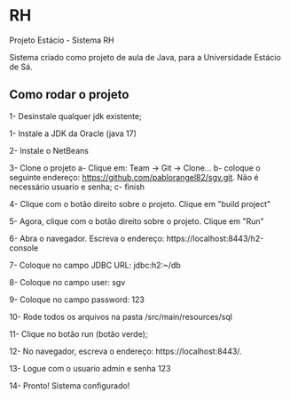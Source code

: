 # RH

Projeto Estácio - Sistema RH

Sistema criado como projeto de aula de Java, para a Universidade Estácio de Sá.

## Como rodar o projeto

1- Desinstale qualquer jdk existente;

1- Instale a JDK da Oracle (java 17)

2- Instale o NetBeans

3- Clone o projeto
    a- Clique em: Team -> Git -> Clone...
    b- coloque o seguinte endereço: https://github.com/pablorangel82/sgv.git. Não é necessário usuario e senha;
    c- finish

4- Clique com o botão direito sobre o projeto. Clique em "build project"

5- Agora, clique com o botão direito sobre o projeto. Clique em "Run"

6- Abra o navegador. Escreva o endereço: https://localhost:8443/h2-console

7- Coloque no campo JDBC URL: jdbc:h2:~/db

8- Coloque no campo user: sgv

9- Coloque no campo password: 123  

10- Rode todos os arquivos na pasta <project>/src/main/resources/sql

11- Clique no botão run (botão verde);

12- No navegador, escreva o endereço: https://localhost:8443/.

13- Logue com o usuario admin e senha 123

14- Pronto! Sistema configurado!
